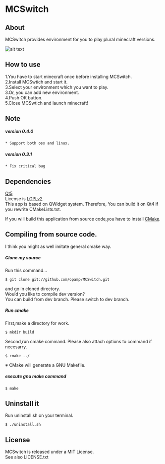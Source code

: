MCSwitch  
========
  
## About   
MCSwitch provides environment for you to play plural minecraft versions.   

![alt text](https://dl.dropboxusercontent.com/u/23369413/pictures/MCSwitch/MCSwitch_sc.png)   

## How to use  
1.You have to start minecraft once before installing MCSwitch.  
2.Install MCSwtich and start it.  
3.Select your environment which you want to play.  
3.Or, you can add new environment.  
4.Push OK button.  
5.Close MCSwtich and launch minecraft!  
   
## Note  
##### version 0.4.0  

	* Support both osx and linux.

##### version 0.3.1  

	* Fix critical bug  


## Dependencies   
   
[Qt5](http://qt.nokia.com/)  
License is [LGPLv2](http://www.gnu.org/licenses/lgpl-2.1.html)  
This app is based on QWidget system. Therefore, You can build it on Qt4 if you rewrite CMakeLists.txt.

If you will build this application from source code,you have to install [CMake](http://www.cmake.org/).  


## Compiling from source code.

I think you might as well imitate general cmake way.   


##### Clone my source  
Run this command...

	$ git clone git://github.com/opamp/MCSwitch.git  

and go in cloned directory.   
Would you like to compile dev version?  
You can build from dev branch. Please switch to dev branch.

##### Run cmake   
First,make a directory for work.  

	$ mkdir build  

Second,run cmake command. Please also attach options to command if necesarry.  

	$ cmake ../  

※ CMake will generate a GNU Makefile.  
##### execute gnu make command  

	$ make  

## Uninstall it  
Run uninstall.sh on your terminal.  

    $ ./uninstall.sh

## License  
MCSwitch is released under a MIT License.   
See also LICENSE.txt   
